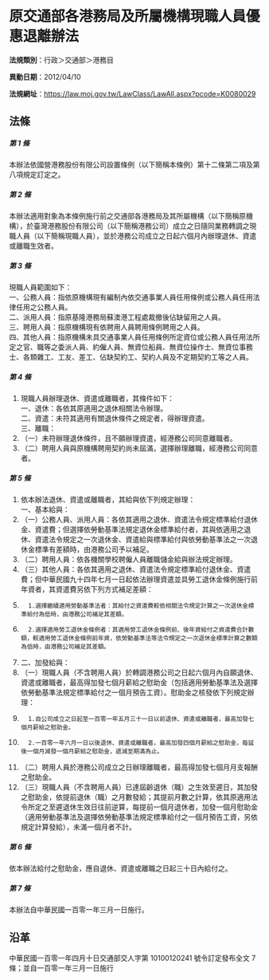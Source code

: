 # 原交通部各港務局及所屬機構現職人員優惠退離辦法

**法規類別**：行政＞交通部＞港務目

**異動日期**：2012/04/10  

**法規網址**：https://law.moj.gov.tw/LawClass/LawAll.aspx?pcode=K0080029





## 法條
##### 第 1 條
本辦法依國營港務股份有限公司設置條例（以下簡稱本條例）第十二條第二項及第八項規定訂定之。

##### 第 2 條
本辦法適用對象為本條例施行前之交通部各港務局及其所屬機構（以下簡稱原機構），於臺灣港務股份有限公司（以下簡稱港務公司）成立之日隨同業務轉調之現職人員（以下簡稱現職人員），並於港務公司成立之日起六個月內辦理退休、資遣或離職生效者。

##### 第 3 條
現職人員範圍如下：  
一、公務人員：指依原機構現有編制內依交通事業人員任用條例或公務人員任用法律任用之公務人員。  
二、派用人員：指原基隆港務局蘇澳港工程處裁撤後佔缺留用之人員。  
三、聘用人員：指原機構現有依聘用人員聘用條例聘用之人員。  
四、其他人員：指原機構未具交通事業人員任用條例所定資位或公務人員任用法所定之官、職等之委派人員、約僱人員、無資位船員、無資位操作士、無資位事務士、各類雜工、工友、差工、佔缺契約工、契約人員及不定期契約工等之人員。

##### 第 4 條
1. 現職人員辦理退休、資遣或離職者，其條件如下：  
一、退休：各依其原適用之退休相關法令辦理。  
二、資遣：未符其適用有關退休條件之規定者，得辦理資遣。  
三、離職：
1. （一）未符辦理退休條件，且不願辦理資遣，經港務公司同意離職者。
1. （二）聘用人員與原機構聘用契約尚未屆滿，選擇辦理離職，經港務公司同意者。

##### 第 5 條
1. 依本辦法退休、資遣或離職者，其給與依下列規定辦理：  
一、基本給與：
1. （一）公務人員、派用人員：各依其適用之退休、資遣法令規定標準給付退休金、資遣費；但選擇依勞動基準法規定退休金標準給付者，其與依適用之退休、資遣法令規定之一次退休金、資遣給與標準給付與依勞動基準法之一次退休金標準有差額時，由港務公司予以補足。
1. （二）聘用人員：依各機關學校聘僱人員離職儲金給與辦法規定辦理。
1. （三）其他人員：各依其適用之退休、資遣法令規定標準給付退休金、資遣費；但中華民國九十四年七月一日起依法辦理資遣並具勞工退休金條例施行前年資者，其資遣費另依下列方式補足差額：
1.       1.選擇繼續適用勞動基準法者：其給付之資遣費較依相關法令規定計算之一次退休金標準給付為低時，由港務公司補足其差額。
1.       2.選擇適用勞工退休金條例者：其適用勞工退休金條例前、後年資給付之資遣費合計數額，較適用勞工退休金條例前年資，依勞動基準法等法令規定之一次退休金標準計算之數額為低時，由港務公司補足其差額。
1. 二、加發給與：
1. （一）現職人員（不含聘用人員）於轉調港務公司之日起六個月內自願退休、資遣或離職者，最高得加發七個月薪給之慰助金（包括適用勞動基準法及選擇依勞動基準法規定標準給付之一個月預告工資）。慰助金之核發依下列規定辦理：
1.       1.自公司成立之日起至一百零一年五月三十一日以前退休、資遣或離職者，最高加發七個月薪給之慰助金。
1.       2.一百零一年六月一日以後退休、資遣或離職者，最高加發四個月薪給之慰助金，每延後一個月減發一個月薪給之慰助金，遞減至期滿為止。
1. （二）聘用人員於港務公司成立之日辦理離職者，最高得加發七個月月支報酬之慰助金。
1. （三）現職人員（不含聘用人員）已達屆齡退休（職）之生效至遲日，其加發之慰助金，依提前退休（職）之月數發給；其提前月數之計算，依其原適用法令所定之至遲退休生效日往前逆算，每提前一個月退休者，加發一個月慰助金（適用勞動基準法及選擇依勞動基準法規定標準給付之一個月預告工資，另依規定計算發給），未滿一個月者不計。

##### 第 6 條
依本辦法給付之慰助金，應自退休、資遣或離職之日起三十日內給付之。

##### 第 7 條
本辦法自中華民國一百零一年三月一日施行。

## 沿革
中華民國一百零一年四月十日交通部交人字第 10100120241  號令訂定發布全文 7  條；並自一百零一年三月一日施行
